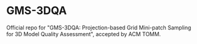 # GMS-3DQA
Official repo for "GMS-3DQA: Projection-based Grid Mini-patch Sampling for 3D Model Quality Assessment", accepted by ACM TOMM.
